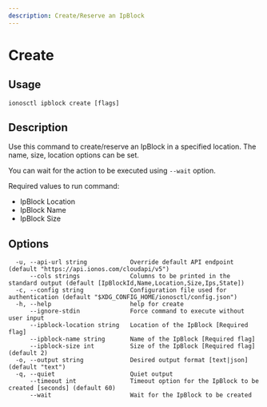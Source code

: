```yaml
---
description: Create/Reserve an IpBlock
---
```


# Create

## Usage

```text
ionosctl ipblock create [flags]
```

## Description

Use this command to create/reserve an IpBlock in a specified location. The name, size, location options can be set.

You can wait for the action to be executed using `--wait` option.

Required values to run command:

* IpBlock Location
* IpBlock Name
* IpBlock Size

## Options

```text
  -u, --api-url string            Override default API endpoint (default "https://api.ionos.com/cloudapi/v5")
      --cols strings              Columns to be printed in the standard output (default [IpBlockId,Name,Location,Size,Ips,State])
  -c, --config string             Configuration file used for authentication (default "$XDG_CONFIG_HOME/ionosctl/config.json")
  -h, --help                      help for create
      --ignore-stdin              Force command to execute without user input
      --ipblock-location string   Location of the IpBlock [Required flag]
      --ipblock-name string       Name of the IpBlock [Required flag]
      --ipblock-size int          Size of the IpBlock [Required flag] (default 2)
  -o, --output string             Desired output format [text|json] (default "text")
  -q, --quiet                     Quiet output
      --timeout int               Timeout option for the IpBlock to be created [seconds] (default 60)
      --wait                      Wait for the IpBlock to be created
```

